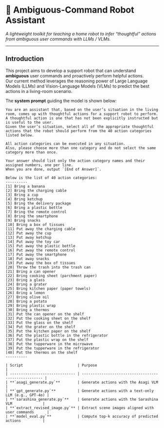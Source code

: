 # 🤖 Ambiguous-Command Robot Assistant

*A lightweight toolkit for teaching a home robot to infer “thoughtful” actions from ambiguous user commands with LLMs / VLMs.*

---

## Introduction
This project aims to develop a support robot that can understand **ambiguous** user commands and proactively perform helpful actions.  
Our current method leverages the reasoning power of Large Language Models (LLMs) and Vision-Language Models (VLMs) to predict the best actions in a living-room scenario.

The **system prompt** guiding the model is shown below:

```text
You are an assistant that, based on the user’s situation in the living room, comes up with thoughtful actions for a support robot to perform.  
A thoughtful action is one that has not been explicitly instructed but is useful to the user.  
Given the user’s situation, select all of the appropriate thoughtful actions that the robot should perform from the 40 action categories listed below.

All action categories can be executed in any situation.  
Also, please choose more than one category and do not select the same category more than once.

Your answer should list only the action category names and their assigned numbers, one per line.  
When you are done, output `[End of Answer]`.

Below is the list of 40 action categories:
----------
[1] Bring a banana  
[2] Bring the charging cable  
[3] Bring a cup  
[4] Bring ketchup  
[5] Bring the delivery package  
[6] Bring a plastic bottle  
[7] Bring the remote control  
[8] Bring the smartphone  
[9] Bring snacks  
[10] Bring a box of tissues  
[11] Put away the charging cable  
[12] Put away the cup  
[13] Put away ketchup  
[14] Put away the toy car  
[15] Put away the plastic bottle  
[16] Put away the remote control  
[17] Put away the smartphone  
[18] Put away snacks  
[19] Put away the box of tissues  
[20] Throw the trash into the trash can  
[21] Bring a can opener  
[22] Bring cooking sheet (parchment paper)  
[23] Bring a glass  
[24] Bring a grater  
[25] Bring kitchen paper (paper towels)  
[26] Bring a lemon  
[27] Bring olive oil  
[28] Bring a potato  
[29] Bring plastic wrap  
[30] Bring a thermos  
[31] Put the can opener on the shelf  
[32] Put the cooking sheet on the shelf  
[33] Put the glass on the shelf  
[34] Put the grater on the shelf  
[35] Put the kitchen paper on the shelf  
[36] Put the plastic bottle in the refrigerator  
[37] Put the plastic wrap on the shelf  
[38] Put the tupperware in the microwave  
[39] Put the tupperware in the refrigerator  
[40] Put the thermos on the shelf  
----------

| Script                         | Purpose                                              |
| ------------------------------ | ---------------------------------------------------- |
| **`asagi_generate.py`**        | Generate actions with the Asagi VLM                  |
| **`gpt_generate.py`**          | Generate actions with a text-only LLM (e.g., GPT-4o) |
| **`sarashina_generate.py`**    | Generate actions with the Sarashina VLM              |
| **`extract_revised_image.py`** | Extract scene images aligned with user commands      |
| **`model_eval.py`**            | Compute top-k accuracy of predicted actions          |



